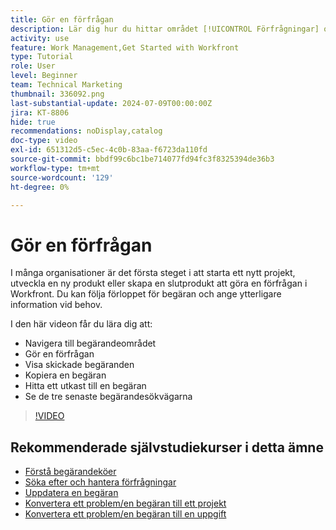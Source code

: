 ```yaml
---
title: Gör en förfrågan
description: Lär dig hur du hittar området [!UICONTROL Förfrågningar] och gör en förfrågan. Lär dig sedan hur du visar inskickade begäranden och utkast.
activity: use
feature: Work Management,Get Started with Workfront
type: Tutorial
role: User
level: Beginner
team: Technical Marketing
thumbnail: 336092.png
last-substantial-update: 2024-07-09T00:00:00Z
jira: KT-8806
hide: true
recommendations: noDisplay,catalog
doc-type: video
exl-id: 651312d5-c5ec-4c0b-83aa-f6723da110fd
source-git-commit: bbdf99c6bc1be714077fd94fc3f8325394de36b3
workflow-type: tm+mt
source-wordcount: '129'
ht-degree: 0%

---
```


# Gör en förfrågan

I många organisationer är det första steget i att starta ett nytt projekt, utveckla en ny produkt eller skapa en slutprodukt att göra en förfrågan i Workfront. Du kan följa förloppet för begäran och ange ytterligare information vid behov.

I den här videon får du lära dig att:

* Navigera till begärandeområdet
* Gör en förfrågan
* Visa skickade begäranden
* Kopiera en begäran
* Hitta ett utkast till en begäran
* Se de tre senaste begärandesökvägarna

>[!VIDEO](https://video.tv.adobe.com/v/3470907/?quality=12&learn=on&enablevpops=1&captions=swe)

## Rekommenderade självstudiekurser i detta ämne

* [Förstå begärandeköer](/help/manage-work/request-queues/understand-request-queues.md)
* [Söka efter och hantera förfrågningar](/help/manage-work/issues-requests/find-requests.md)
* [Uppdatera en begäran](/help/manage-work/issues-requests/update-a-request.md)
* [Konvertera ett problem/en begäran till ett projekt](/help/manage-work/issues-requests/create-a-project-from-a-request.md)
* [Konvertera ett problem/en begäran till en uppgift](/help/manage-work/issues-requests/convert-issues-to-other-work-items.md)

